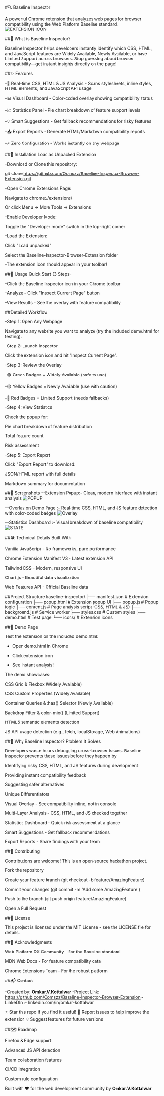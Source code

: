 #🔍 Baseline Inspector

A powerful Chrome extension that analyzes web pages for browser compatibility using the Web Platform Baseline standard.
![EXTENSION ICON](icons/icon128.png)

##🎯 What is Baseline Inspector?

Baseline Inspector helps developers instantly identify which CSS, HTML, and JavaScript features are Widely Available, Newly Available, or have Limited Support across browsers. Stop guessing about browser compatibility—get instant insights directly on the page!

##✨ Features

-🎨 Real-time CSS, HTML & JS Analysis - Scans stylesheets, inline styles, HTML elements, and JavaScript API usage

-📊 Visual Dashboard - Color-coded overlay showing compatibility status

-📈 Statistics Panel - Pie chart breakdown of feature support levels

-💡 Smart Suggestions - Get fallback recommendations for risky features

-📤 Export Reports - Generate HTML/Markdown compatibility reports

-⚡ Zero Configuration - Works instantly on any webpage

##🚀 Installation
Load as Unpacked Extension

-Download or Clone this repository:

git clone https://github.com/Oomszz/Baseline-Inspector-Browser-Extension.git

-Open Chrome Extensions Page:

Navigate to chrome://extensions/

Or click Menu → More Tools → Extensions

-Enable Developer Mode:

Toggle the "Developer mode" switch in the top-right corner

-Load the Extension:

Click "Load unpacked"

Select the Baseline-Inspector-Browser-Extension folder

-The extension icon should appear in your toolbar!

##📖 Usage
Quick Start (3 Steps)

-Click the Baseline Inspector icon in your Chrome toolbar

-Analyze - Click "Inspect Current Page" button

-View Results - See the overlay with feature compatibility

##Detailed Workflow

-Step 1: Open Any Webpage

Navigate to any website you want to analyze (try the included demo.html for testing).

-Step 2: Launch Inspector

Click the extension icon and hit "Inspect Current Page".

-Step 3: Review the Overlay

-🟢 Green Badges = Widely Available (safe to use)

-🟡 Yellow Badges = Newly Available (use with caution)

-🔴 Red Badges = Limited Support (needs fallbacks)

-Step 4: View Statistics

Check the popup for:

Pie chart breakdown of feature distribution

Total feature count

Risk assessment

-Step 5: Export Report

Click "Export Report" to download:

JSON/HTML report with full details

Markdown summary for documentation

##📸 Screenshots
--Extension Popup:- Clean, modern interface with instant analysis ![POPUP](screenshoot/popup.png) 



--Overlay on Demo Page :- Real-time CSS, HTML, and JS feature detection with color-coded badges ![Overlay](screenshoot/overlay.png)



--Statistics Dashboard :- Visual breakdown of baseline compatibility ![STATS](screenshoot/stats.png)



##🛠️ Technical Details
Built With

Vanilla JavaScript - No frameworks, pure performance

Chrome Extension Manifest V3 - Latest extension API

Tailwind CSS - Modern, responsive UI

Chart.js - Beautiful data visualization

Web Features API - Official Baseline data

##Project Structure
baseline-inspector/
├── manifest.json # Extension configuration
├── popup.html # Extension popup UI
├── popup.js # Popup logic
├── content.js # Page analysis script (CSS, HTML & JS)
├── background.js # Service worker
├── styles.css # Custom styles
├── demo.html # Test page
└── icons/ # Extension icons

##🎨 Demo Page

Test the extension on the included demo.html:

- Open demo.html in Chrome

- Click extension icon

- See instant analysis!

The demo showcases:

CSS Grid & Flexbox (Widely Available)

CSS Custom Properties (Widely Available)

Container Queries & :has() Selector (Newly Available)

Backdrop Filter & color-mix() (Limited Support)

HTML5 semantic elements detection

JS API usage detection (e.g., fetch, localStorage, Web Animations)

##🌟 Why Baseline Inspector?
Problem It Solves

Developers waste hours debugging cross-browser issues. Baseline Inspector prevents these issues before they happen by:

Identifying risky CSS, HTML, and JS features during development

Providing instant compatibility feedback

Suggesting safer alternatives

Unique Differentiators

Visual Overlay - See compatibility inline, not in console

Multi-Layer Analysis - CSS, HTML, and JS checked together

Statistics Dashboard - Quick risk assessment at a glance

Smart Suggestions - Get fallback recommendations

Export Reports - Share findings with your team

##🤝 Contributing

Contributions are welcome! This is an open-source hackathon project.

Fork the repository

Create your feature branch (git checkout -b feature/AmazingFeature)

Commit your changes (git commit -m 'Add some AmazingFeature')

Push to the branch (git push origin feature/AmazingFeature)

Open a Pull Request

##📄 License

This project is licensed under the MIT License - see the LICENSE
file for details.

##🙏 Acknowledgments

Web Platform DX Community - For the Baseline standard

MDN Web Docs - For feature compatibility data

Chrome Extensions Team - For the robust platform

##📬 Contact

-Created by: **Omkar.V.Kottalwar**
-Project Link: https://github.com/Oomszz/Baseline-Inspector-Browser-Extension
-LinkeDIn :- linkedin.com/in/omkar-kottalwar

⭐ Star this repo if you find it useful!
🐛 Report issues to help improve the extension
💡 Suggest features for future versions

##🗺️ Roadmap

Firefox & Edge support

Advanced JS API detection

Team collaboration features

CI/CD integration

Custom rule configuration

Built with ❤️ for the web development community by **Omkar.V.Kottalwar**

